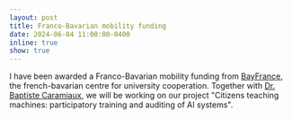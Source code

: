 ```yaml
---
layout: post
title: Franco-Bavarian mobility funding
date: 2024-06-04 11:00:00-0400
inline: true
show: true
---
```


I have been awarded a Franco-Bavarian mobility funding from [BayFrance](https://www.bayern-france.org), the french-bavarian centre for university cooperation. Together with [Dr. Baptiste Caramiaux](https://baptistecaramiaux.com/), we will be working on our project "Citizens teaching machines: participatory training and auditing of AI systems".